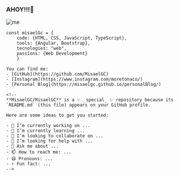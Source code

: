### AHOY!!!👋

![me](https://user-images.githubusercontent.com/40589269/104251345-1f4be700-5435-11eb-9300-4ab6f13390fd.jpg)

```JS
const misaelGc = {
    code: {HTML, CSS, JavaScript, TypeScript},
    tools: {Angular, Bootstrap},
    tecnologies: "web",
    passions: {Web Development}
    }
    
You can find me: 
- [GitHub](https://github.com/MisaelGC)
- [Instagram](https://www.instagram.com/moretonaco/)
- [Personal Blog](https://misaelgc.github.io/personalBlog/)

<!--
**MisaelGC/MisaelGC** is a ✨ _special_ ✨ repository because its `README.md` (this file) appears on your GitHub profile.

Here are some ideas to get you started:

- 🔭 I’m currently working on ...
- 🌱 I’m currently learning ...
- 👯 I’m looking to collaborate on ...
- 🤔 I’m looking for help with ...
- 💬 Ask me about ...
- 📫 How to reach me: ...
- 😄 Pronouns: ...
- ⚡ Fun fact: ...
-->
